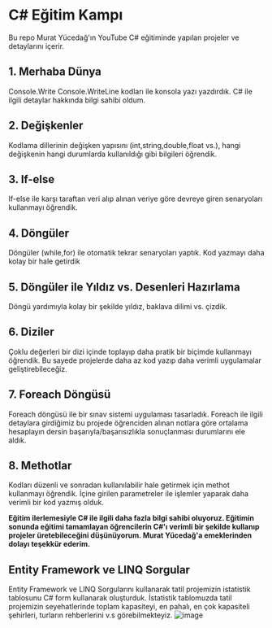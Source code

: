 # C# Eğitim Kampı
Bu repo Murat Yücedağ'ın YouTube C# eğitiminde yapılan projeler ve detaylarını içerir.

## 1. Merhaba Dünya 
Console.Write Console.WriteLine kodları ile konsola yazı yazdırdık. C# ile ilgili detaylar hakkında bilgi sahibi oldum.

## 2. Değişkenler 
Kodlama dillerinin değişken yapısını (int,string,double,float vs.), hangi değişkenin hangi durumlarda kullanıldığı gibi bilgileri öğrendik.

## 3. If-else
If-else ile karşı taraftan veri alıp alınan veriye göre devreye giren senaryoları kullanmayı öğrendik.

## 4. Döngüler
Döngüler (while,for) ile otomatik tekrar senaryoları yaptık. Kod yazmayı daha kolay bir hale getirdik

## 5. Döngüler ile Yıldız vs. Desenleri Hazırlama 
Döngü yardımıyla kolay bir şekilde yıldız, baklava dilimi vs. çizdik.

## 6. Diziler
Çoklu değerleri bir dizi içinde toplayıp daha pratik bir biçimde kullanmayı öğrendik. Bu sayede projelerde daha az kod yazıp daha verimli uygulamalar geliştirebileceğiz.

## 7. Foreach Döngüsü
Foreach döngüsü ile bir sınav sistemi uygulaması tasarladık. Foreach ile ilgili detaylara girdiğimiz bu projede öğrenciden alınan notlara göre ortalama hesaplayın dersin başarıyla/başarısızlıkla sonuçlanması durumlarını ele aldık.

## 8. Methotlar 
Kodları düzenli ve sonradan kullanılabilir hale getirmek için methot kullanmayı öğrendik. İçine girilen parametreler ile işlemler yaparak daha verimli bir kod yazmış olduk. 



**Eğitim ilerlemesiyle C# ile ilgili daha fazla bilgi sahibi oluyoruz. Eğitimin sonunda eğitimi tamamlayan öğrencilerin C#'ı verimli bir şekilde kullanıp projeler üretebileceğini düşünüyorum. Murat Yücedağ'a emeklerinden dolayı teşekkür ederim.**


## Entity Framework ve LINQ Sorgular
Entity Framework ve LINQ Sorgularını kullanarak tatil projemizin istatistik tablosunu C# form kullanarak oluşturduk.
İstatistik tablomuzda tatil projemizin seyehatlerinde toplam kapasiteyi, en pahalı, en çok kapasiteli şehirleri, turların rehberlerini v.s görebilmekteyiz.
![image](https://github.com/user-attachments/assets/f6b1619e-0016-4908-93d4-c11923bdb597)
